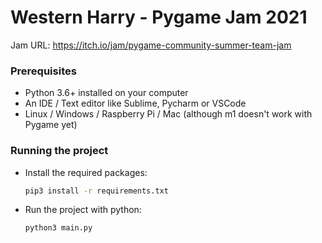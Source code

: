 # Western Harry - Pygame Jam 2021

Jam URL: https://itch.io/jam/pygame-community-summer-team-jam

### Prerequisites

* Python 3.6+ installed on your computer
* An IDE / Text editor like Sublime, Pycharm or VSCode
* Linux / Windows / Raspberry Pi / Mac (although m1 doesn't work with Pygame yet)

### Running the project
* Install the required packages:
    ```bash 
    pip3 install -r requirements.txt
    ``` 
* Run the project with python:
    ```python
    python3 main.py
    ```